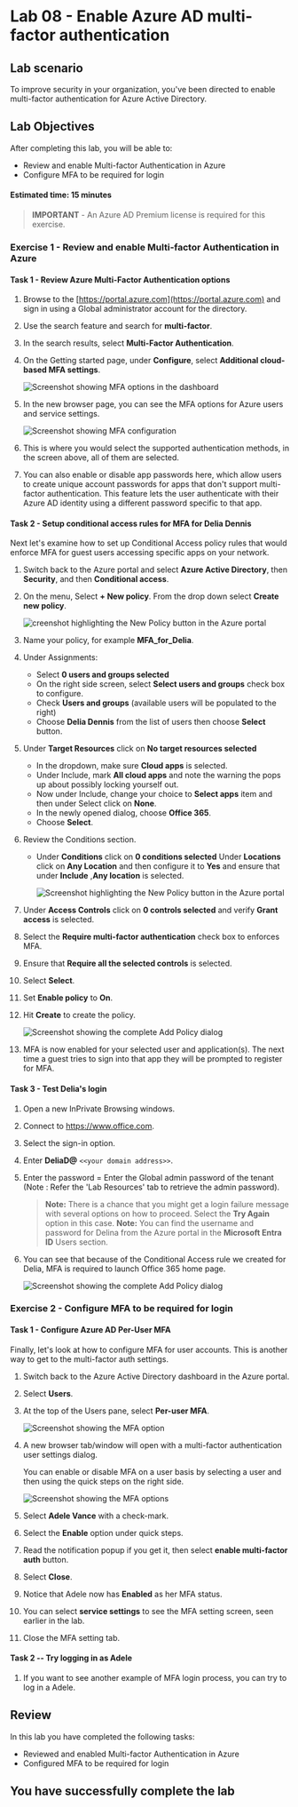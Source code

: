 
# Lab 08 - Enable Azure AD multi-factor authentication

## Lab scenario

To improve security in your organization, you've been directed to enable multi-factor authentication for Azure Active Directory.

## Lab Objectives

After completing this lab, you will be able to:

- Review and enable Multi-factor Authentication in Azure
- Configure MFA to be required for login

#### Estimated time: 15 minutes

>**IMPORTANT** - An Azure AD Premium license is required for this exercise.

### Exercise 1 - Review and enable Multi-factor Authentication in Azure

#### Task 1 - Review Azure Multi-Factor Authentication options

1. Browse to the [https://portal.azure.com](https://portal.azure.com) and sign in using a Global administrator account for the directory.

2. Use the search feature and search for **multi-factor**.

3. In the search results, select **Multi-Factor Authentication**.

4. On the Getting started page, under **Configure**, select **Additional cloud-based MFA settings**.

    ![Screenshot showing MFA options in the dashboard](./media/multifactor1.png)

5. In the new browser page, you can see the MFA options for Azure users and service settings.

    ![Screenshot showing MFA configuration](./media/mfa-settings.png)

6. This is where you would select the supported authentication methods, in the screen above, all of them are selected.

7. You can also enable or disable app passwords here, which allow users to create unique account passwords for apps that don't support multi-factor authentication. This feature lets the user authenticate with their Azure AD identity using a different password specific to that app.

#### Task 2 - Setup conditional access rules for MFA for Delia Dennis

Next let's examine how to set up Conditional Access policy rules that would enforce MFA for guest users accessing specific apps on your network.

1. Switch back to the Azure portal and select **Azure Active Directory**, then **Security**, and then **Conditional access**.

2. On the menu, Select **+ New policy**. From the drop down select **Create new policy**.

    ![creenshot highlighting the New Policy button in the Azure portal](./media/createnewpolicy1.png)

3. Name your policy, for example **MFA_for_Delia**.

4. Under Assignments:

    - Select **0 users and groups selected**  
    - On the right side screen, select **Select users and groups** check box to configure.
    - Check **Users and groups** (available users will be populated to the right)
    - Choose **Delia Dennis** from the list of users then choose **Select** button.

5. Under **Target Resources** click on **No target resources selected**

   - In the dropdown, make sure **Cloud apps** is selected.
   - Under Include, mark **All cloud apps** and note the warning the pops up about possibly locking yourself out. 
   - Now under Include, change your choice to **Select apps** item and then under Select click on **None**.
   - In the newly opened dialog, choose **Office 365**.
   - Choose **Select**.

6. Review the Conditions section.

   - Under **Conditions** click on **0 conditions selected** Under **Locations** click on **Any Location** and then configure it to **Yes**  and ensure that under **Include** ,**Any location** is selected.

      ![Screenshot highlighting the New Policy button in the Azure portal](./media/anylocation.png)

7. Under **Access Controls** click on  **0 controls selected** and verify **Grant access** is selected.

8. Select the **Require multi-factor authentication** check box to enforces MFA.

9. Ensure that **Require all the selected controls** is selected.

10. Select **Select**.

11. Set **Enable policy** to **On**.

12. Hit **Create** to create the policy.

    ![Screenshot showing the complete Add Policy dialog](./media/policy-complete.png)

13. MFA is now enabled for your selected user and application(s). The next time a guest tries to sign into that app they will be prompted to register for MFA.

#### Task 3 - Test Delia's login

1. Open a new InPrivate Browsing windows.
2. Connect to https://www.office.com.
3. Select the sign-in option.
4. Enter **DeliaD@** `<<your domain address>>`.
5. Enter the password = Enter the Global admin password of the tenant (Note : Refer the 'Lab Resources' tab to retrieve the admin password).

    >**Note:** There is a chance that you might get a login failure message with several options on how to proceed.  Select the **Try Again** option in this case.
    >**Note:** You can find the username and password for Delina from the Azure portal in the **Microsoft Entra ID** Users section.

6. You can see that because of the Conditional Access rule we created for Delia, MFA is required to launch Office 365 home page.

   ![Screenshot showing the complete Add Policy dialog](./media/mfa.png)

### Exercise 2 - Configure MFA to be required for login

#### Task 1 - Configure Azure AD Per-User MFA

Finally, let's look at how to configure MFA for user accounts. This is another way to get to the multi-factor auth settings.

1. Switch back to the Azure Active Directory dashboard in the Azure portal.

2. Select **Users**.

3. At the top of the Users pane, select **Per-user MFA**.

   ![Screenshot showing the MFA option](./media/peruser.png)

4. A new browser tab/window will open with a multi-factor authentication user settings dialog.

   You can enable or disable MFA on a user basis by selecting a user and then using the quick steps on the right side.

   ![Screenshot showing the MFA options](./media/and-users.png)

5. Select **Adele Vance** with a check-mark.
6. Select the **Enable** option under quick steps.
7. Read the notification popup if you get it, then select **enable multi-factor auth** button.
8. Select **Close**.
9. Notice that Adele now has **Enabled** as her MFA status.
10. You can select **service settings** to see the MFA setting screen, seen earlier in the lab.
11. Close the MFA setting tab.

#### Task 2 -- Try logging in as Adele

1. If you want to see another example of MFA login process, you can try to log in a Adele.

## Review

In this lab you have completed the following tasks:
- Reviewed and enabled Multi-factor Authentication in Azure
- Configured MFA to be required for login

## You have successfully complete the lab

